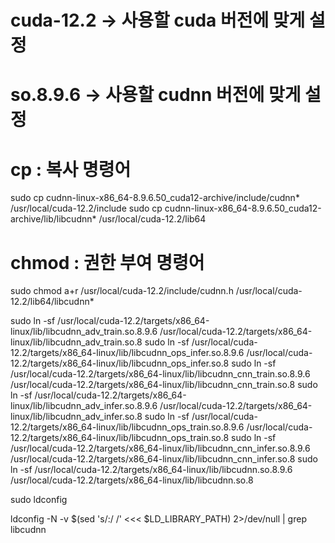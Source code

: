 # cuda-12.2 -> 사용할 cuda 버전에 맞게 설정
# so.8.9.6 -> 사용할 cudnn 버전에 맞게 설정

# cp : 복사 명령어
sudo cp cudnn-linux-x86_64-8.9.6.50_cuda12-archive/include/cudnn* /usr/local/cuda-12.2/include
sudo cp cudnn-linux-x86_64-8.9.6.50_cuda12-archive/lib/libcudnn* /usr/local/cuda-12.2/lib64

# chmod : 권한 부여 명령어
sudo chmod a+r /usr/local/cuda-12.2/include/cudnn.h /usr/local/cuda-12.2/lib64/libcudnn*


sudo ln -sf /usr/local/cuda-12.2/targets/x86_64-linux/lib/libcudnn_adv_train.so.8.9.6 /usr/local/cuda-12.2/targets/x86_64-linux/lib/libcudnn_adv_train.so.8
sudo ln -sf /usr/local/cuda-12.2/targets/x86_64-linux/lib/libcudnn_ops_infer.so.8.9.6  /usr/local/cuda-12.2/targets/x86_64-linux/lib/libcudnn_ops_infer.so.8
sudo ln -sf /usr/local/cuda-12.2/targets/x86_64-linux/lib/libcudnn_cnn_train.so.8.9.6  /usr/local/cuda-12.2/targets/x86_64-linux/lib/libcudnn_cnn_train.so.8
sudo ln -sf /usr/local/cuda-12.2/targets/x86_64-linux/lib/libcudnn_adv_infer.so.8.9.6  /usr/local/cuda-12.2/targets/x86_64-linux/lib/libcudnn_adv_infer.so.8
sudo ln -sf /usr/local/cuda-12.2/targets/x86_64-linux/lib/libcudnn_ops_train.so.8.9.6  /usr/local/cuda-12.2/targets/x86_64-linux/lib/libcudnn_ops_train.so.8
sudo ln -sf /usr/local/cuda-12.2/targets/x86_64-linux/lib/libcudnn_cnn_infer.so.8.9.6 /usr/local/cuda-12.2/targets/x86_64-linux/lib/libcudnn_cnn_infer.so.8
sudo ln -sf /usr/local/cuda-12.2/targets/x86_64-linux/lib/libcudnn.so.8.9.6 /usr/local/cuda-12.2/targets/x86_64-linux/lib/libcudnn.so.8

sudo ldconfig

ldconfig -N -v $(sed 's/:/ /' <<< $LD_LIBRARY_PATH) 2>/dev/null | grep libcudnn